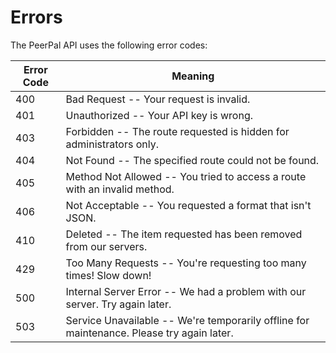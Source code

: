 # Errors

<aside class="notice">
The PeerPal API uses the following error codes:
</aside>

| Error Code | Meaning                                                                                   |
| ---------- | ----------------------------------------------------------------------------------------- |
| 400        | Bad Request -- Your request is invalid.                                                   |
| 401        | Unauthorized -- Your API key is wrong.                                                    |
| 403        | Forbidden -- The route requested is hidden for administrators only.                       |
| 404        | Not Found -- The specified route could not be found.                                      |
| 405        | Method Not Allowed -- You tried to access a route with an invalid method.                 |
| 406        | Not Acceptable -- You requested a format that isn't JSON.                                 |
| 410        | Deleted -- The item requested has been removed from our servers.                          |
| 429        | Too Many Requests -- You're requesting too many times! Slow down!                         |
| 500        | Internal Server Error -- We had a problem with our server. Try again later.               |
| 503        | Service Unavailable -- We're temporarily offline for maintenance. Please try again later. |
